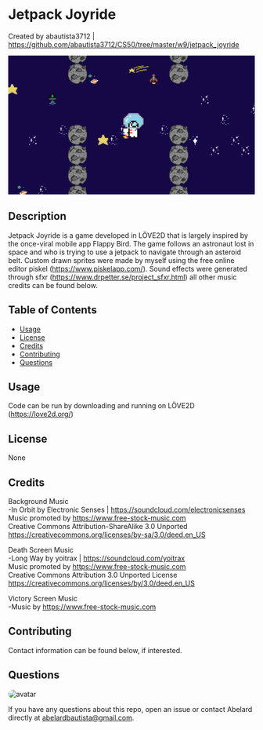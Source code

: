 # Jetpack Joyride

Created by abautista3712 | https://github.com/abautista3712/CS50/tree/master/w9/jetpack_joyride

![Jetpack Joyride_Screenshot](./jetpack_joyride/assets/Jetpack_Joyride_Screenshot.png?raw=true "Playscreen")

## Description

Jetpack Joyride is a game developed in LÖVE2D that is largely inspired by the once-viral mobile app Flappy Bird. The game follows an astronaut lost in space and who is trying to use a jetpack to navigate through an asteroid belt. Custom drawn sprites were made by myself using the free online editor piskel (https://www.piskelapp.com/). Sound effects were generated through sfxr (https://www.drpetter.se/project_sfxr.html) all other music credits can be found below.

## Table of Contents

- [Usage](#usage)
- [License](#license)
- [Credits](#credits)
- [Contributing](#contributing)
- [Questions](#questions)

## Usage

Code can be run by downloading and running on LÖVE2D (https://love2d.org/)

## License

None

## Credits

Background Music  
-In Orbit by Electronic Senses | https://soundcloud.com/electronicsenses  
Music promoted by https://www.free-stock-music.com  
Creative Commons Attribution-ShareAlike 3.0 Unported  
https://creativecommons.org/licenses/by-sa/3.0/deed.en_US

Death Screen Music  
-Long Way by yoitrax | https://soundcloud.com/yoitrax  
Music promoted by https://www.free-stock-music.com  
Creative Commons Attribution 3.0 Unported License  
https://creativecommons.org/licenses/by/3.0/deed.en_US

Victory Screen Music  
-Music by https://www.free-stock-music.com

## Contributing

Contact information can be found below, if interested.

## Questions

<img src="https://avatars2.githubusercontent.com/u/58578177?s=60&u=c4b062c9345a6182c93caacbde5ae38d9cb1c888&v=4" alt="avatar" style="border-radius: 16px" width="30" />
    
If you have any questions about this repo, open an issue or contact Abelard directly at abelardbautista@gmail.com.
